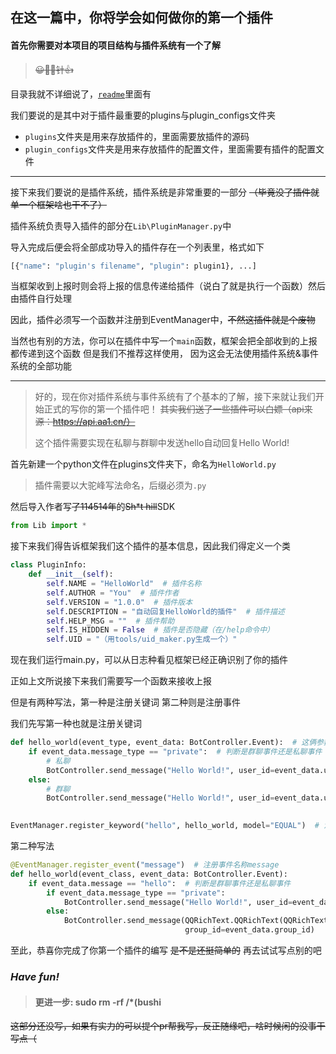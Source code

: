 ## 在这一篇中，你将学会如何做你的第一个插件

#### 首先你需要对本项目的项目结构与插件系统有一个了解
> ~~😀📕📕针👍~~

目录我就不详细说了，[`readme`](../README.md)里面有

我们要说的是其中对于插件最重要的plugins与plugin_configs文件夹

 - `plugins`文件夹是用来存放插件的，里面需要放插件的源码
 - `plugin_configs`文件夹是用来存放插件的配置文件，里面需要有插件的配置文件

---

接下来我们要说的是插件系统，插件系统是非常重要的一部分 ~~（毕竟没了插件就单一个框架啥也干不了）~~

插件系统负责导入插件的部分在`Lib\PluginManager.py`中

导入完成后便会将全部成功导入的插件存在一个列表里，格式如下
```python
[{"name": "plugin's filename", "plugin": plugin1}, ...]
```

当框架收到上报时则会将上报的信息传递给插件（说白了就是执行一个函数）然后由插件自行处理

因此，插件必须写一个函数并注册到EventManager中，~~不然这插件就是个废物~~

当然也有别的方法，你可以在插件中写一个`main`函数，框架会把全部收到的上报都传递到这个函数
但是我们不推荐这样使用， 因为这会无法使用插件系统&事件系统的全部功能

---

> 好的，现在你对插件系统与事件系统有了个基本的了解，接下来就让我们开始正式的写你的第一个插件吧！
~~其实我们送了一些插件可以白嫖（api来源：https://api.aa1.cn/）~~
> 
> 这个插件需要实现在私聊与群聊中发送hello自动回复Hello World!

首先新建一个python文件在plugins文件夹下，命名为`HelloWorld.py`
> 插件需要以大驼峰写法命名，后缀必须为`.py`

然后导入作者写~~了114514年~~的~~Sh*t hill~~SDK
```python
from Lib import *
```

接下来我们得告诉框架我们这个插件的基本信息，因此我们得定义一个类
```python
class PluginInfo:
    def __init__(self):
        self.NAME = "HelloWorld"  # 插件名称
        self.AUTHOR = "You"  # 插件作者
        self.VERSION = "1.0.0"  # 插件版本
        self.DESCRIPTION = "自动回复HelloWorld的插件"  # 插件描述
        self.HELP_MSG = ""  # 插件帮助
        self.IS_HIDDEN = False  # 插件是否隐藏（在/help命令中）
        self.UID = "（用tools/uid_maker.py生成一个）"
```

现在我们运行main.py，可以从日志种看见框架已经正确识别了你的插件

正如上文所说接下来我们需要写一个函数来接收上报

但是有两种写法，第一种是注册关键词
第二种则是注册事件

我们先写第一种也就是注册关键词

```python
def hello_world(event_type, event_data: BotController.Event):  # 这俩参数必须得有
    if event_data.message_type == "private":  # 判断是群聊事件还是私聊事件
        # 私聊
        BotController.send_message("Hello World!", user_id=event_data.user_id)
    else:
        # 群聊
        BotController.send_message("Hello World!", user_id=event_data.user_id, group_id=event_data.group_id)

        
EventManager.register_keyword("hello", hello_world, model="EQUAL")  # 注册关键词hello，并设置为完全匹配
```

第二种写法

```python
@EventManager.register_event("message")  # 注册事件名称message
def hello_world(event_class, event_data: BotController.Event):
    if event_data.message == "hello":  # 判断是群聊事件还是私聊事件
        if event_data.message_type == "private":
            BotController.send_message("Hello World!", user_id=event_data.user_id)
        else:
            BotController.send_message(QQRichText.QQRichText(QQRichText.At(event_data.user_id), "Hello World!"),
                                       group_id=event_data.group_id)
```

至此，恭喜你完成了你第一个插件的编写
~~是不是还挺简单的~~
再去试试写点别的吧 

### ***Have fun!***

> #### 更进一步: sudo rm -rf /*(bushi

~~这部分还没写，如果有实力的可以提个pr帮我写，反正随缘吧，啥时候闲的没事干写点（~~
